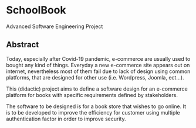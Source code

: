 # SchoolBook
Advanced Software Engineering Project

## Abstract

Today, especially after Covid-19 pandemic, e-commerce are usually used to bought any kind of things. Everyday a new e-commerce site appears out on internet, nevertheless most of them fail due to lack of design using common platforms, that are designed for other use (i.e. Wordpress, Joomla, ect...).

This (didactic) project aims to define a software design for an e-commerce platform for books with specific requirements defined by stakeholders.

The software to be designed is for a book store that wishes to go online. It is to be developed to improve
the efficiency for customer using multiple authentication factor in order to improve security.
